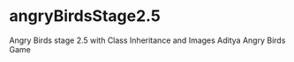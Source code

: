 # angryBirdsStage2.5
Angry Birds stage 2.5 with Class Inheritance and Images
Aditya Angry Birds Game